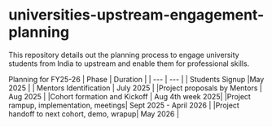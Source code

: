 # universities-upstream-engagement-planning
This repository details out the planning process to engage university students from India to upstream and enable them for professional skills.

Planning for FY25-26
| Phase | Duration | 
| --- | --- |
| Students Signup |May 2025 |
| Mentors Identification | July 2025 |
|Project proposals by Mentors | Aug 2025 |
|Cohort formation and Kickoff | Aug 4th week 2025|
|Project rampup, implementation, meetings| Sept 2025 - April 2026 |
|Project handoff to next cohort, demo, wrapup| May 2026 |
